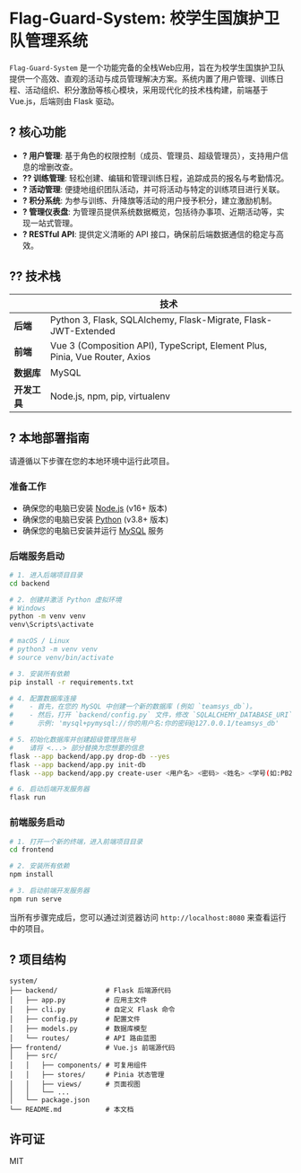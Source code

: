 # Flag-Guard-System: 校学生国旗护卫队管理系统

`Flag-Guard-System` 是一个功能完备的全栈Web应用，旨在为校学生国旗护卫队提供一个高效、直观的活动与成员管理解决方案。系统内置了用户管理、训练日程、活动组织、积分激励等核心模块，采用现代化的技术栈构建，前端基于 Vue.js，后端则由 Flask 驱动。

## ? 核心功能

- **? 用户管理**: 基于角色的权限控制（成员、管理员、超级管理员），支持用户信息的增删改查。
- **?? 训练管理**: 轻松创建、编辑和管理训练日程，追踪成员的报名与考勤情况。
- **? 活动管理**: 便捷地组织团队活动，并可将活动与特定的训练项目进行关联。
- **? 积分系统**: 为参与训练、升降旗等活动的用户授予积分，建立激励机制。
- **? 管理仪表盘**: 为管理员提供系统数据概览，包括待办事项、近期活动等，实现一站式管理。
- **? RESTful API**: 提供定义清晰的 API 接口，确保前后端数据通信的稳定与高效。

## ?? 技术栈

|              | 技术                                                                  |
| ------------ | --------------------------------------------------------------------- |
| **后端**     | Python 3, Flask, SQLAlchemy, Flask-Migrate, Flask-JWT-Extended        |
| **前端**     | Vue 3 (Composition API), TypeScript, Element Plus, Pinia, Vue Router, Axios |
| **数据库**   | MySQL                                                                 |
| **开发工具** | Node.js, npm, pip, virtualenv                                         |

## ? 本地部署指南

请遵循以下步骤在您的本地环境中运行此项目。

### 准备工作

- 确保您的电脑已安装 [Node.js](https://nodejs.org/) (v16+ 版本)
- 确保您的电脑已安装 [Python](https://www.python.org/) (v3.8+ 版本)
- 确保您的电脑已安装并运行 [MySQL](https://www.mysql.com/) 服务

### 后端服务启动

```bash
# 1. 进入后端项目目录
cd backend

# 2. 创建并激活 Python 虚拟环境
# Windows
python -m venv venv
venv\Scripts\activate

# macOS / Linux
# python3 -m venv venv
# source venv/bin/activate

# 3. 安装所有依赖
pip install -r requirements.txt

# 4. 配置数据库连接
#    - 首先，在您的 MySQL 中创建一个新的数据库 (例如 `teamsys_db`)。
#    - 然后，打开 `backend/config.py` 文件，修改 `SQLALCHEMY_DATABASE_URI` 的值为您的数据库连接信息。
#      示例: 'mysql+pymysql://你的用户名:你的密码@127.0.0.1/teamsys_db'

# 5. 初始化数据库并创建超级管理员账号
#    请将 <...> 部分替换为您想要的信息
flask --app backend/app.py drop-db --yes
flask --app backend/app.py init-db
flask --app backend/app.py create-user <用户名> <密码> <姓名> <学号(如:PB23000000)> --role superadmin

# 6. 启动后端开发服务器
flask run
```

### 前端服务启动

```bash
# 1. 打开一个新的终端，进入前端项目目录
cd frontend

# 2. 安装所有依赖
npm install

# 3. 启动前端开发服务器
npm run serve
```

当所有步骤完成后，您可以通过浏览器访问 `http://localhost:8080` 来查看运行中的项目。

## ? 项目结构

```
system/
├── backend/            # Flask 后端源代码
│   ├── app.py          # 应用主文件
│   ├── cli.py          # 自定义 Flask 命令
│   ├── config.py       # 配置文件
│   ├── models.py       # 数据库模型
│   └── routes/         # API 路由蓝图
├── frontend/           # Vue.js 前端源代码
│   ├── src/
│   │   ├── components/ # 可复用组件
│   │   ├── stores/     # Pinia 状态管理
│   │   ├── views/      # 页面视图
│   │   └── ...
│   └── package.json
└── README.md           # 本文档
```

## 许可证

MIT 
